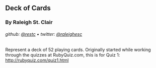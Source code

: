 ## Deck of Cards
### By Raleigh St. Clair 
###### github: [@restc](https://www.github.com/restc) • twitter: [@raleighesc](https://www.twitter.com/raleighesc)

Represent a deck of 52 playing cards. 
Originally started while working through the quizzes at RubyQuiz.com, this is for Quiz 1: http://rubyquiz.com/quiz1.html
